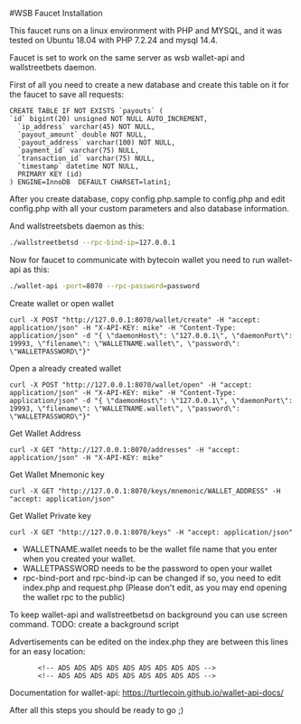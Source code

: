 #WSB Faucet Installation

This faucet runs on a linux environment with PHP and MYSQL, and it was tested on Ubuntu 18.04 with PHP 7.2.24 and mysql 14.4.

Faucet is set to work on the same server as wsb wallet-api and wallstreetbets daemon.

First of all you need to create a new database and create this table on it for the faucet to save all requests:
```
CREATE TABLE IF NOT EXISTS `payouts` (
`id` bigint(20) unsigned NOT NULL AUTO_INCREMENT,
  `ip_address` varchar(45) NOT NULL,
  `payout_amount` double NOT NULL,
  `payout_address` varchar(100) NOT NULL,
  `payment_id` varchar(75) NULL,
  `transaction_id` varchar(75) NULL,
  `timestamp` datetime NOT NULL,
  PRIMARY KEY (id)
) ENGINE=InnoDB  DEFAULT CHARSET=latin1;
```

After you create database, copy config.php.sample to config.php and edit config.php with all your custom parameters and also database information.

And wallstreetsbets daemon as this:

```bash
./wallstreetbetsd --rpc-bind-ip=127.0.0.1
```


Now for faucet to communicate with bytecoin wallet you need to run wallet-api as this:

```bash
./wallet-api -port=8070 --rpc-password=password
```

Create wallet or open wallet
```
curl -X POST "http://127.0.0.1:8070/wallet/create" -H "accept: application/json" -H "X-API-KEY: mike" -H "Content-Type: application/json" -d "{ \"daemonHost\": \"127.0.0.1\", \"daemonPort\": 19993, \"filename\": \"WALLETNAME.wallet\", \"password\": \"WALLETPASSWORD\"}"
```
Open a already created wallet
```
curl -X POST "http://127.0.0.1:8070/wallet/open" -H "accept: application/json" -H "X-API-KEY: mike" -H "Content-Type: application/json" -d "{ \"daemonHost\": \"127.0.0.1\", \"daemonPort\": 19993, \"filename\": \"WALLETNAME.wallet\", \"password\": \"WALLETPASSWORD\"}"
```

Get Wallet Address
```
curl -X GET "http://127.0.0.1:8070/addresses" -H "accept: application/json" -H "X-API-KEY: mike"
```

Get Wallet Mnemonic key
```
curl -X GET "http://127.0.0.1:8070/keys/mnemonic/WALLET_ADDRESS" -H "accept: application/json"
```

Get Wallet Private key
```
curl -X GET "http://127.0.0.1:8070/keys" -H "accept: application/json"
```

* WALLETNAME.wallet needs to be the wallet file name that you enter when you created your wallet.
* WALLETPASSWORD needs to be the password to open your wallet
* rpc-bind-port and rpc-bind-ip can be changed if so, you need to edit index.php and request.php (Please don't edit, as you may end opening the wallet rpc to the public)


To keep wallet-api and wallstreetbetsd on background you can use screen command.  TODO: create a background script

Advertisements can be edited on the index.php they are between this lines for an easy location:

           <!-- ADS ADS ADS ADS ADS ADS ADS ADS ADS -->
           <!-- ADS ADS ADS ADS ADS ADS ADS ADS ADS -->
           
Documentation for wallet-api: https://turtlecoin.github.io/wallet-api-docs/

After all this steps you should be ready to go ;)
